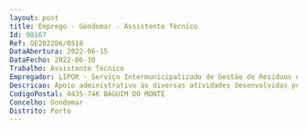 ```yaml
--- 
layout: post
title: Emprego - Gondomar - Assistente Técnico
Id: 98167
Ref: OE202206/0518
DataAbertura: 2022-06-15
DataFecho: 2022-06-30
Trabalho: Assistente Técnico
Empregador: LIPOR - Serviço Intermunicipalizado de Gestão de Resíduos do Grande Porto
Descricao: Apoio administrativo às diversas atividades desenvolvidas pela Divisão de Recursos Humanos, nomeadamente  controlo da assiduidade, processamento de abonos, atividades inerentes à admissão, cessação e outras alterações contratuais, garantir ainda os vários processos administrativos inerente à Divisão, assim como o efetuar atendimento a colaboradores.
CodigoPostal: 4435-746 BAGUIM DO MONTE
Concelho: Gondomar
Distrito: Porto
--- 
```

